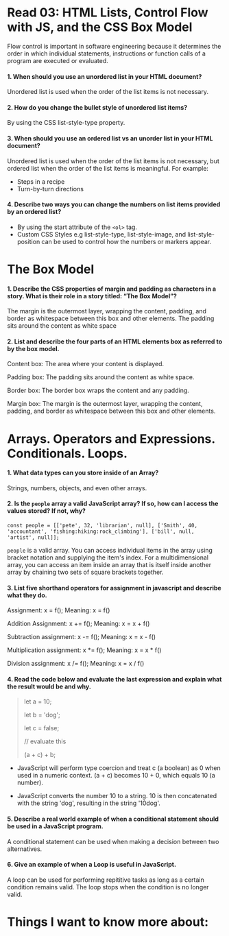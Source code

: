 # Read 03: HTML Lists, Control Flow with JS, and the CSS Box Model

Flow control is important in software engineering because it determines the order in which individual statements, instructions or function calls of a program are executed or evaluated.

#### 1. When should you use an unordered list in your HTML document?
Unordered list is used when the order of the list items is not necessary.

#### 2. How do you change the bullet style of unordered list items?
By using the CSS list-style-type property.

#### 3. When should you use an ordered list vs an unorder list in your HTML document?
Unordered list is used when the order of the list items is not necessary, but ordered list
when the order of the list items is meaningful. For example:

- Steps in a recipe
- Turn-by-turn directions
    
#### 4. Describe two ways you can change the numbers on list items provided by an ordered list?

- By using the start attribute of the `<ol>` tag.
- Custom CSS Styles e.g list-style-type, list-style-image, and list-style-position can be used to control how the numbers or markers appear.

# The Box Model

#### 1. Describe the CSS properties of margin and padding as characters in a story. What is their role in a story titled: “The Box Model”?

The margin is the outermost layer, wrapping the content, padding, and border as whitespace between this box and other elements. The padding sits around the content as white space

#### 2. List and describe the four parts of an HTML elements box as referred to by the box model.

Content box: The area where your content is displayed.

Padding box: The padding sits around the content as white space.

Border box: The border box wraps the content and any padding.

Margin box: The margin is the outermost layer, wrapping the content, padding, and border as whitespace between this box and other elements.

# Arrays. Operators and Expressions. Conditionals. Loops.

#### 1. What data types can you store inside of an Array?

Strings, numbers, objects, and even other arrays.

#### 2. Is the `people` array a valid JavaScript array? If so, how can I access the values stored? If not, why?

`const people = [['pete', 32, 'librarian', null], ['Smith', 40, 'accountant', 'fishing:hiking:rock_climbing'], ['bill', null, 'artist', null]];`

`people` is a valid array. You can access individual items in the array using bracket notation and supplying the item's index. For a multidimensional array, you can access an item inside an array that is itself inside another array by chaining two sets of square brackets together.

#### 3. List five shorthand operators for assignment in javascript and describe what they do.

Assignment: x = f(); Meaning: x = f()

Addition Assignment: x += f(); Meaning: x = x + f()

Subtraction assignment: x -= f(); Meaning: x = x - f()

Multiplication assignment: x *= f(); Meaning: x = x * f()

Division assignment: x /= f(); Meaning: x = x / f()

#### 4.  Read the code below and evaluate the last expression and explain what the result would be and why.

> let a = 10;
>
> let b = 'dog';
>
> let c = false;
>
> // evaluate this
>
>(a + c) + b;

- JavaScript will perform type coercion and treat c (a boolean) as 0 when used in a numeric context. (a + c) becomes 10 + 0, which equals 10 (a number).

- JavaScript converts the number 10 to a string. 10 is then concatenated with the string 'dog', resulting in the string '10dog'.

#### 5.  Describe a real world example of when a conditional statement should be used in a JavaScript program.

A conditional statement can be used when making a decision between two alternatives. 

#### 6.  Give an example of when a Loop is useful in JavaScript.

A loop can be used for performing repititive tasks as long as a certain condition remains valid. The loop stops when the condition is no longer valid.

# Things I want to know more about:
